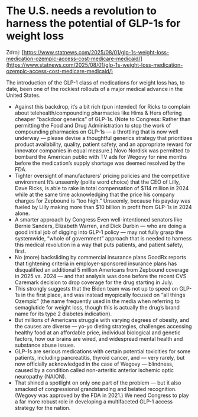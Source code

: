 # The U.S. needs a revolution to harness the potential of GLP-1s for weight loss

Zdroj: [https://www.statnews.com/2025/08/01/glp-1s-weight-loss-medication-ozempic-access-cost-medicare-medicaid/](https://www.statnews.com/2025/08/01/glp-1s-weight-loss-medication-ozempic-access-cost-medicare-medicaid/)

The introduction of the GLP-1 class of medications for weight loss has, to date, been one of the rockiest rollouts of a major medical advance in the United States.

- Against this backdrop, it’s a bit rich (pun intended) for Ricks to complain about telehealth/compounding pharmacies like Hims & Hers offering cheaper “backdoor generics” of GLP-1s. (Note to Congress: Rather than permitting the Food and Drug Administration to stop the work of compounding pharmacies on GLP-1s — a throttling that is now well underway — please devise a thoughtful generics strategy that prioritizes product availability, quality, patient safety, and an appropriate reward for innovator companies in equal measure.) Novo Nordisk was permitted to bombard the American public with TV ads for Wegovy for nine months before the medication’s supply shortage was deemed resolved by the FDA.
- Tighter oversight of manufacturers’ pricing policies and the competitive environment It’s unseemly (polite word choice) that the CEO of Lilly, Dave Ricks, is able to rake in total compensation of $114 million in 2024 while at the same time acknowledging that the price his company charges for Zepbound is “too high.” Unseemly, because his payday was fueled by Lilly making more than $10 billion in profit from GLP-1s in 2024 alone.
- A smarter approach by Congress Even well-intentioned senators like Bernie Sanders, Elizabeth Warren, and Dick Durbin — who are doing a good initial job of digging into GLP-1 policy — may not fully grasp the systemwide, “whole of government” approach that is needed to harness this medical revolution in a way that puts patients, and patient safety, first.
- No (more) backsliding by commercial insurance plans GoodRx reports that tightening criteria in employer-sponsored insurance plans has disqualified an additional 5 million Americans from Zepbound coverage in 2025 vs. 2024 — and that analysis was done before the recent CVS Caremark decision to drop coverage for the drug starting in July.
- This strongly suggests that the Biden team was not up to speed on GLP-1s in the first place, and was instead myopically focused on “all things Ozempic” (the name frequently used in the media when referring to semaglutide for weight loss, though this is actually the drug’s brand name for its type 2 diabetes indication).
- But millions of Americans struggle with varying degrees of obesity, and the causes are diverse — yo-yo dieting strategies, challenges accessing healthy food at an affordable price, individual biological and genetic factors, how our brains are wired, and widespread mental health and substance abuse issues.
- GLP-1s are serious medications with certain potential toxicities for some patients, including pancreatitis, thyroid cancer, and — very rarely, but now officially acknowledged in the case of Wegovy — blindness, caused by a condition called non-arteritic anterior ischemic optic neuropathy (NAION).
- That shined a spotlight on only one part of the problem — but it also smacked of congressional grandstanding and belated recognition. (Wegovy was approved by the FDA in 2021.) We need Congress to play a far more robust role in developing a multifaceted GLP-1 access strategy for the nation.
